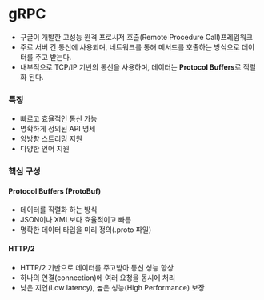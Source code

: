 # gRPC
- 구글이 개발한 고성능 원격 프로시저 호출(Remote Procedure Call)프레임워크
- 주로 서버 간 통신에 사용되며, 네트워크를 통해 메서드를 호출하는 방식으로 데이터를 주고 받는다.
- 내부적으로 TCP/IP 기반의 통신을 사용하며, 데이터는 **Protocol Buffers**로 직렬화 된다.
### 특징
- 빠르고 효율적인 통신 가능
- 명확하게 정의된 API 명세
- 양방향 스트리밍 지원
- 다양한 언어 지원
### 핵심 구성
#### Protocol Buffers (ProtoBuf)
- 데이터를 직렬화 하는 방식
- JSON이나 XML보다 효율적이고 빠름
- 명확한 데이터 타입을 미리 정의(.proto 파일)
#### HTTP/2
- HTTP/2 기반으로 데이터를 주고받아 통신 성능 향상
- 하나의 연결(connection)에 여러 요청을 동시에 처리
- 낮은 지연(Low latency), 높은 성능(High Performance) 보장